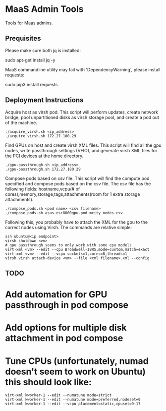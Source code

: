 # MaaS Admin Tools
Tools for Maas admins.

## Prequisites

Please make sure both jq is installed:

sudo apt-get install jq -y

MaaS commandline utility may fail with 'DependencyWarning', please install requests:

sudo pip3 install requests

## Deployment Instructions

Acquire host as virsh pod. This script will perform updates, create network bridge, pool unpartitioned disks as virsh storage pool, and create a pod out of the machine.
```
./acquire_virsh.sh <ip_address>
./acquire_virsh.sh 172.27.180.29
```

Find GPUs on host and create virsh XML files. This script will find all the gpu nodes, write passthrough settings (VFIO), and generate virsh XML files for the PCI devices at the home directory. 
```
./gpu-passthrough.sh <ip_address>
./gpu-passthrough.sh 172.27.180.29
```

Compose pods based on csv file. This script will find the compute pod specified and compose pods based on the csv file. The csv file has the following fields: hostname,vcpu(# of cores),memory,storage,tags,attachments(room for 1 extra storage attachments).
```
./compose_pods.sh <pod name> <csv filename> 
./compose_pods.sh asus-esc8000gpu-pod mcity_nodes.csv
```
Following this, you probably have to attach the XML for the gpu to the correct nodes using Virsh. The commands are relative simple:
```
ssh ubuntu@<ip endpoint>
virsh shutdown <vm>
# gpu passthrough seems to only work with some cpu models
virt-xml <vm> --edit --cpu Broadwell-IBRS,mode=custom,match=exact
virt-xml <vm> --edit --vcpu sockets=1,cores=8,threads=1
virsh virsh attach-device <vm> --file <xml filename>.xml --config
```
## TODO
# Add automation for GPU passthrough in pod compose
# Add options for multiple disk attachment in pod compose
# Tune CPUs (unfortunately, numad doesn't seem to work on Ubuntu) this should look like:
```
virt-xml kworker-1 --edit --numatune mode=strict
virt-xml kworker-1 --edit --numatune mode=preferred,nodeset=0
virt-xml kworker-1 --edit --vcpu placement=static,cpuset=0-17
```
